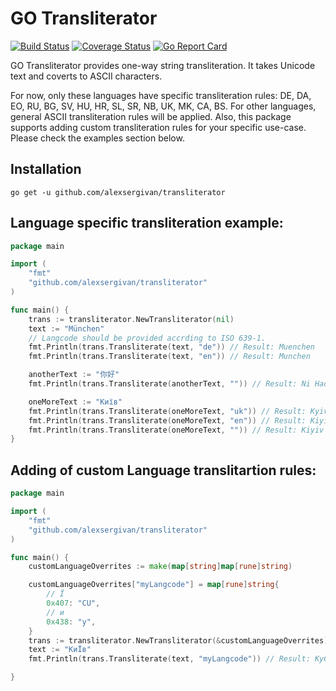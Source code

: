 GO Transliterator
==============

[![Build Status](https://travis-ci.com/alexsergivan/transliterator.svg?branch=master)](https://travis-ci.com/github/alexsergivan/transliterator)
[![Coverage Status](https://coveralls.io/repos/github/alexsergivan/transliterator/badge.svg)](https://coveralls.io/github/alexsergivan/transliterator)
[![Go Report Card](https://goreportcard.com/badge/github.com/alexsergivan/transliterator)](https://goreportcard.com/report/github.com/alexsergivan/transliterator)


GO Transliterator provides one-way string transliteration. It takes Unicode text and coverts to ASCII characters.

For now, only these languages have specific transliteration rules: DE, DA, EO, RU, BG, SV, HU, HR, SL, SR, NB, UK, MK, CA, BS. For other languages, general ASCII transliteration rules will be applied. Also, this package supports adding custom transliteration rules for your specific use-case. Please check the examples section below.


Installation
------------

```
go get -u github.com/alexsergivan/transliterator
```


Language specific transliteration example:
------

```go
package main

import (
	"fmt"
	"github.com/alexsergivan/transliterator"
)

func main() {
	trans := transliterator.NewTransliterator(nil)
	text := "München"
	// Langcode should be provided accrding to ISO 639-1.
	fmt.Println(trans.Transliterate(text, "de")) // Result: Muenchen
	fmt.Println(trans.Transliterate(text, "en")) // Result: Munchen

	anotherText := "你好"
	fmt.Println(trans.Transliterate(anotherText, "")) // Result: Ni Hao

	oneMoreText := "Київ"
	fmt.Println(trans.Transliterate(oneMoreText, "uk")) // Result: Kyiv
	fmt.Println(trans.Transliterate(oneMoreText, "en")) // Result: Kiyiv
	fmt.Println(trans.Transliterate(oneMoreText, "")) // Result: Kiyiv
}
```

Adding of custom Language translitartion rules:
------

```go
package main

import (
	"fmt"
	"github.com/alexsergivan/transliterator"
)

func main() {
	customLanguageOverrites := make(map[string]map[rune]string)

	customLanguageOverrites["myLangcode"] = map[rune]string{
		// Ї
		0x407: "CU",
		// и
		0x438: "y",
	}
	trans := transliterator.NewTransliterator(&customLanguageOverrites)
	text := "КиЇв"
	fmt.Println(trans.Transliterate(text, "myLangcode")) // Result: KyCUv

}
```
